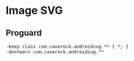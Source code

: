 # Image SVG

<MavenBadge :artifact="'image-svg'" />

## Proguard

```proguard
-keep class com.caverock.androidsvg.** { *; }
-dontwarn com.caverock.androidsvg.**
```